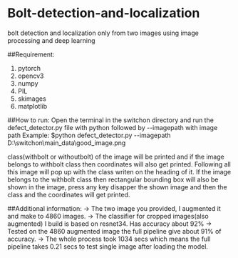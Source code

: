 # Bolt-detection-and-localization
bolt detection and localization only from two images using image processing and deep learning

##Requirement:
1. pytorch
2. opencv3
3. numpy
4. PIL
5. skimages
6. matplotlib

##How to run:
Open the terminal in the switchon directory and run the defect_detector.py file with python followed by --imagepath with image path 
Example:
$python defect_detector.py --imagepath D:\switchon\main_data\good_image.png

class(withbolt or withoutbolt) of the image will be printed and if the image belongs to withbolt class then coordinates will also get printed.
Following all this image will pop up with the class writen on the heading of it. If the image belongs to the withbolt class then rectangular bounding box will also be shown in the image, press any key disapper the shown image and then the class and the coordinates will get printed.

##Additional information:
-> The two image you provided, I augmented it and make to 4860 images.
-> The classifier for cropped images(also augmented) I build is based on resnet34. Has accuracy about 92%
-> Tested on the 4860 augmented image the full pipeline give about 91% of accuracy.
-> The whole process took 1034 secs which means the full pipeline takes 0.21 secs to test single image after loading the model.
